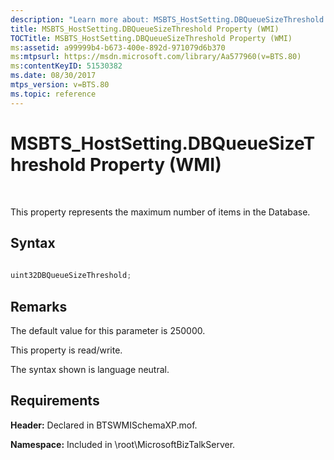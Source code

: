 ```yaml
---
description: "Learn more about: MSBTS_HostSetting.DBQueueSizeThreshold Property (WMI)"
title: MSBTS_HostSetting.DBQueueSizeThreshold Property (WMI)
TOCTitle: MSBTS_HostSetting.DBQueueSizeThreshold Property (WMI)
ms:assetid: a99999b4-b673-400e-892d-971079d6b370
ms:mtpsurl: https://msdn.microsoft.com/library/Aa577960(v=BTS.80)
ms:contentKeyID: 51530382
ms.date: 08/30/2017
mtps_version: v=BTS.80
ms.topic: reference
---
```


# MSBTS\_HostSetting.DBQueueSizeThreshold Property (WMI)

 

This property represents the maximum number of items in the Database.

## Syntax

```C#
  
uint32DBQueueSizeThreshold;  
```

## Remarks

The default value for this parameter is 250000.

This property is read/write.

The syntax shown is language neutral.

## Requirements

**Header:** Declared in BTSWMISchemaXP.mof.

**Namespace:** Included in \\root\\MicrosoftBizTalkServer.

